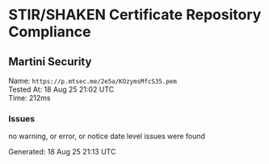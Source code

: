 # STIR/SHAKEN Certificate Repository Compliance

## Martini Security

Name: `https://p.mtsec.me/2e5a/KOzymsMfcS35.pem`\
Tested At: 18 Aug 25 21:02 UTC\
Time: 212ms

### Issues

no warning, or error, or notice date level issues were found

Generated: 18 Aug 25 21:13 UTC